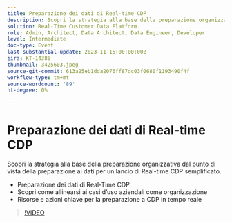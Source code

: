 ```yaml
---
title: Preparazione dei dati di Real-time CDP
description: Scopri la strategia alla base della preparazione organizzativa dal punto di vista della preparazione ai dati per un lancio di CDP in tempo reale semplificato. Comprendere la fattibilità dei dati CDP in tempo reale e scoprire come allinearsi ai casi d’uso aziendali in quanto organizzazioneRisorse e azioni chiave per la fattibilità CDP in tempo reale
solution: Real-Time Customer Data Platform
role: Admin, Architect, Data Architect, Data Engineer, Developer
level: Intermediate
doc-type: Event
last-substantial-update: 2023-11-15T00:00:00Z
jira: KT-14386
thumbnail: 3425603.jpeg
source-git-commit: 613a25eb1dda2076ff87dc03f0680f1193490f4f
workflow-type: tm+mt
source-wordcount: '89'
ht-degree: 0%

---
```



# Preparazione dei dati di Real-time CDP

Scopri la strategia alla base della preparazione organizzativa dal punto di vista della preparazione ai dati per un lancio di Real-time CDP semplificato.

* Preparazione dei dati di Real-Time CDP
* Scopri come allinearsi ai casi d’uso aziendali come organizzazione
* Risorse e azioni chiave per la preparazione a CDP in tempo reale

>[!VIDEO](https://video.tv.adobe.com/v/3425603/?learn=on)